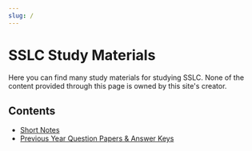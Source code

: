 ```yaml
---
slug: /
---
```


# SSLC Study Materials

Here you can find many study materials for studying SSLC.
None of the content provided through this page is owned by this site's creator.

## Contents

- [Short Notes](/short-notes)
- [Previous Year Question Papers & Answer Keys](/pyq)
